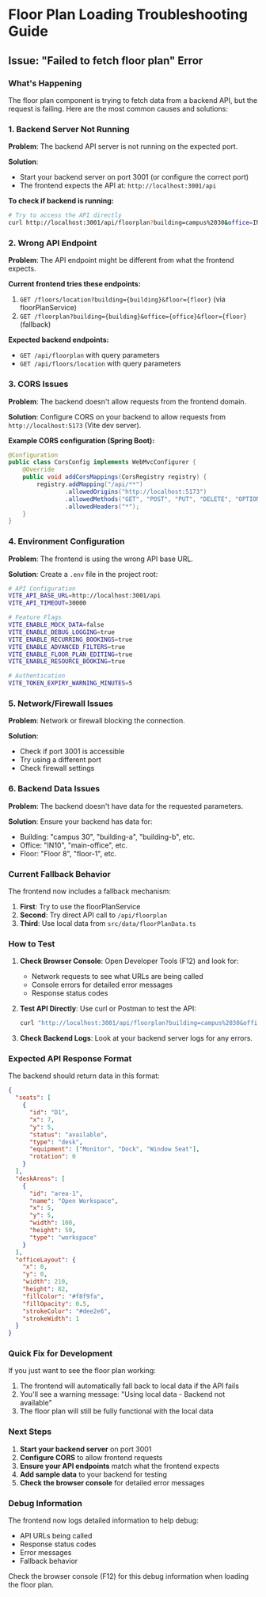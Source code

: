# Floor Plan Loading Troubleshooting Guide

## Issue: "Failed to fetch floor plan" Error

### What's Happening

The floor plan component is trying to fetch data from a backend API, but the request is failing. Here are the most common causes and solutions:

### 1. Backend Server Not Running

**Problem**: The backend API server is not running on the expected port.

**Solution**: 
- Start your backend server on port 3001 (or configure the correct port)
- The frontend expects the API at: `http://localhost:3001/api`

**To check if backend is running:**
```bash
# Try to access the API directly
curl http://localhost:3001/api/floorplan?building=campus%2030&office=IN10&floor=Floor%208
```

### 2. Wrong API Endpoint

**Problem**: The API endpoint might be different from what the frontend expects.

**Current frontend tries these endpoints:**
1. `GET /floors/location?building={building}&floor={floor}` (via floorPlanService)
2. `GET /floorplan?building={building}&office={office}&floor={floor}` (fallback)

**Expected backend endpoints:**
- `GET /api/floorplan` with query parameters
- `GET /api/floors/location` with query parameters

### 3. CORS Issues

**Problem**: The backend doesn't allow requests from the frontend domain.

**Solution**: Configure CORS on your backend to allow requests from `http://localhost:5173` (Vite dev server).

**Example CORS configuration (Spring Boot):**
```java
@Configuration
public class CorsConfig implements WebMvcConfigurer {
    @Override
    public void addCorsMappings(CorsRegistry registry) {
        registry.addMapping("/api/**")
                .allowedOrigins("http://localhost:5173")
                .allowedMethods("GET", "POST", "PUT", "DELETE", "OPTIONS")
                .allowedHeaders("*");
    }
}
```

### 4. Environment Configuration

**Problem**: The frontend is using the wrong API base URL.

**Solution**: Create a `.env` file in the project root:

```bash
# API Configuration
VITE_API_BASE_URL=http://localhost:3001/api
VITE_API_TIMEOUT=30000

# Feature Flags
VITE_ENABLE_MOCK_DATA=false
VITE_ENABLE_DEBUG_LOGGING=true
VITE_ENABLE_RECURRING_BOOKINGS=true
VITE_ENABLE_ADVANCED_FILTERS=true
VITE_ENABLE_FLOOR_PLAN_EDITING=true
VITE_ENABLE_RESOURCE_BOOKING=true

# Authentication
VITE_TOKEN_EXPIRY_WARNING_MINUTES=5
```

### 5. Network/Firewall Issues

**Problem**: Network or firewall blocking the connection.

**Solution**:
- Check if port 3001 is accessible
- Try using a different port
- Check firewall settings

### 6. Backend Data Issues

**Problem**: The backend doesn't have data for the requested parameters.

**Solution**: Ensure your backend has data for:
- Building: "campus 30", "building-a", "building-b", etc.
- Office: "IN10", "main-office", etc.
- Floor: "Floor 8", "floor-1", etc.

### Current Fallback Behavior

The frontend now includes a fallback mechanism:

1. **First**: Try to use the floorPlanService
2. **Second**: Try direct API call to `/api/floorplan`
3. **Third**: Use local data from `src/data/floorPlanData.ts`

### How to Test

1. **Check Browser Console**: Open Developer Tools (F12) and look for:
   - Network requests to see what URLs are being called
   - Console errors for detailed error messages
   - Response status codes

2. **Test API Directly**: Use curl or Postman to test the API:
   ```bash
   curl "http://localhost:3001/api/floorplan?building=campus%2030&office=IN10&floor=Floor%208"
   ```

3. **Check Backend Logs**: Look at your backend server logs for any errors.

### Expected API Response Format

The backend should return data in this format:
```json
{
  "seats": [
    {
      "id": "D1",
      "x": 7,
      "y": 5,
      "status": "available",
      "type": "desk",
      "equipment": ["Monitor", "Dock", "Window Seat"],
      "rotation": 0
    }
  ],
  "deskAreas": [
    {
      "id": "area-1",
      "name": "Open Workspace",
      "x": 5,
      "y": 5,
      "width": 100,
      "height": 50,
      "type": "workspace"
    }
  ],
  "officeLayout": {
    "x": 0,
    "y": 0,
    "width": 210,
    "height": 82,
    "fillColor": "#f8f9fa",
    "fillOpacity": 0.5,
    "strokeColor": "#dee2e6",
    "strokeWidth": 1
  }
}
```

### Quick Fix for Development

If you just want to see the floor plan working:

1. The frontend will automatically fall back to local data if the API fails
2. You'll see a warning message: "Using local data - Backend not available"
3. The floor plan will still be fully functional with the local data

### Next Steps

1. **Start your backend server** on port 3001
2. **Configure CORS** to allow frontend requests
3. **Ensure your API endpoints** match what the frontend expects
4. **Add sample data** to your backend for testing
5. **Check the browser console** for detailed error messages

### Debug Information

The frontend now logs detailed information to help debug:
- API URLs being called
- Response status codes
- Error messages
- Fallback behavior

Check the browser console (F12) for this debug information when loading the floor plan. 